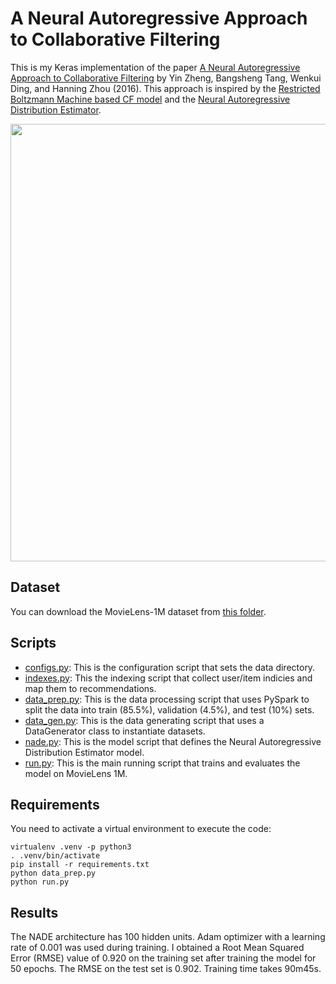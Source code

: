# A Neural Autoregressive Approach to Collaborative Filtering

This is my Keras implementation of the paper [A Neural Autoregressive Approach to Collaborative Filtering](https://arxiv.org/abs/1605.09477) by Yin Zheng, Bangsheng Tang, Wenkui Ding, and Hanning Zhou (2016).
This approach is inspired by the [Restricted Boltzmann Machine based CF model](https://github.com/khanhnamle1994/transfer-rec/blob/master/Boltzmann-Machines-Experiments/RBM-CF-PyTorch) and the [Neural Autoregressive Distribution Estimator](https://arxiv.org/abs/1605.02226).

<img src="https://github.com/khanhnamle1994/transfer-rec/blob/master/Boltzmann-Machines-Experiments/NADE-CF-Keras/pics/NADE.png" width="700">

## Dataset
You can download the MovieLens-1M dataset from [this folder](https://github.com/khanhnamle1994/transfer-rec/tree/master/ml-1m).

## Scripts
* [configs.py](https://github.com/khanhnamle1994/transfer-rec/blob/master/Boltzmann-Machines-Experiments/NADE-CF-Keras/configs.py): This is the configuration script that sets the data directory.
* [indexes.py](https://github.com/khanhnamle1994/transfer-rec/blob/master/Boltzmann-Machines-Experiments/NADE-CF-Keras/indexes.py): This the indexing script that collect user/item indicies and map them to recommendations.
* [data_prep.py](https://github.com/khanhnamle1994/transfer-rec/blob/master/Boltzmann-Machines-Experiments/NADE-CF-Keras/data_prep.py): This is the data processing script that uses PySpark to split the data into train (85.5%), validation (4.5%), and test (10%) sets.
* [data_gen.py](https://github.com/khanhnamle1994/transfer-rec/blob/master/Boltzmann-Machines-Experiments/NADE-CF-Keras/data_gen.py): This is the data generating script that uses a DataGenerator class to instantiate datasets.
* [nade.py](https://github.com/khanhnamle1994/transfer-rec/blob/master/Boltzmann-Machines-Experiments/NADE-CF-Keras/nade.py): This is the model script that defines the Neural Autoregressive Distribution Estimator model.
* [run.py](https://github.com/khanhnamle1994/transfer-rec/blob/master/Boltzmann-Machines-Experiments/NADE-CF-Keras/run.py): This is the main running script that trains and evaluates the model on MovieLens 1M.

## Requirements
You need to activate a virtual environment to execute the code:

```
virtualenv .venv -p python3
. .venv/bin/activate
pip install -r requirements.txt
python data_prep.py
python run.py
```

## Results
The NADE architecture has 100 hidden units. Adam optimizer with a learning rate of 0.001 was used during training.
I obtained a Root Mean Squared Error (RMSE) value of 0.920 on the training set after training the model for 50 epochs.
The RMSE on the test set is 0.902. Training time takes 90m45s. 